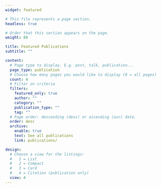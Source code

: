 ```yaml
---
widget: featured

# This file represents a page section.
headless: true

# Order that this section appears on the page.
weight: 80

title: Featured Publications
subtitle: ""

content:
  # Page type to display. E.g. post, talk, publication...
  page_type: publication
  # Choose how many pages you would like to display (0 = all pages)
  count: 4
  # Filter on criteria
  filters:
    featured_only: true
    author: ""
    category: ""
    publication_type: ""
    tag: ""
  # Page order: descending (desc) or ascending (asc) date.
  order: desc
  archive:
    enable: true
    text: See all publications
    link: publications/

design:
  # Choose a view for the listings:
  #   1 = List
  #   2 = Compact
  #   3 = Card
  #   4 = Citation (publication only)
  view: 4
---
```

